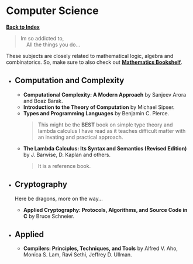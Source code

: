 # Computer Science

[**Back to Index**](./00-index.md)

> Im so addicted to,\
> &nbsp;&nbsp;&nbsp;&nbsp;All the things you do...

These subjects are closely related to mathematical logic, algebra and combinatorics. So, make sure to also check out [**Mathematics Bookshelf**](./01-mathematics.md).

* ## Computation and Complexity

    * **Computational Complexity: A Modern Approach** by Sanjeev Arora and Boaz Barak.
    * **Introduction to the Theory of Computation** by Michael Sipser.
    * **Types and Programming Languages** by Benjamin C. Pierce.
        > This might be the **BEST** book on simple type theory and lambda calculus I have read as it teaches difficult matter with an invating and practical approach.
    * **The Lambda Calculus: Its Syntax and Semantics (Revised Edition)** by J. Barwise, D. Kaplan and others.
        > It is a reference book.

* ## Cryptography

    Here be dragons, more on the way...

    * **Applied Cryptography: Protocols, Algorithms, and Source Code in C** by Bruce Schneier.

* ## Applied

    * **Compilers: Principles, Techniques, and Tools** by Alfred V. Aho, Monica S. Lam, Ravi Sethi, Jeffrey D. Ullman.
